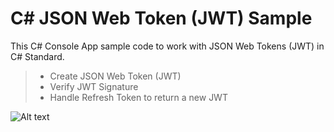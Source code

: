 C# JSON Web Token (JWT) Sample
===================

This C# Console App sample code to work with JSON Web Tokens (JWT) in C# Standard. 

> - Create JSON Web Token (JWT)
> - Verify JWT Signature
> - Handle Refresh Token to return a new JWT

![Alt text](http://blog.regencysoftware.com/image.axd?picture=/2016/JWT2.png "Optional title")
